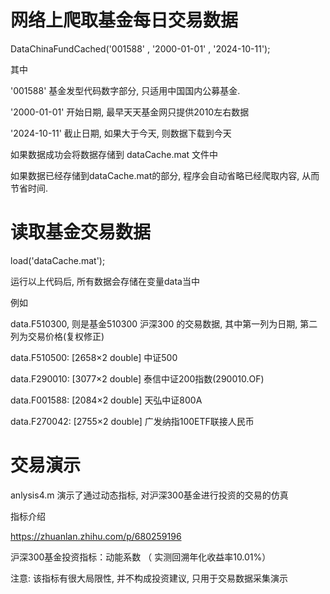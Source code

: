 # 网络上爬取基金每日交易数据

DataChinaFundCached('001588'  , '2000-01-01' , '2024-10-11');

其中

'001588' 基金发型代码数字部分, 只适用中国国内公募基金.

'2000-01-01' 开始日期, 最早天天基金网只提供2010左右数据

'2024-10-11' 截止日期, 如果大于今天, 则数据下载到今天

如果数据成功会将数据存储到 dataCache.mat 文件中

如果数据已经存储到dataCache.mat的部分, 程序会自动省略已经爬取内容, 从而节省时间. 



# 读取基金交易数据

load('dataCache.mat');

运行以上代码后, 所有数据会存储在变量data当中

例如

data.F510300, 则是基金510300  沪深300 的交易数据, 其中第一列为日期, 第二列为交易价格(复权修正) 

data.F510500: [2658×2 double] 中证500

data.F290010: [3077×2 double]  泰信中证200指数(290010.OF) 

data.F001588: [2084×2 double]  天弘中证800A 

data.F270042: [2755×2 double]  广发纳指100ETF联接人民币 





# 交易演示

anlysis4.m 演示了通过动态指标, 对沪深300基金进行投资的交易的仿真

指标介绍

https://zhuanlan.zhihu.com/p/680259196

沪深300基金投资指标：动能系数 （ 实测回溯年化收益率10.01%）



注意: 该指标有很大局限性, 并不构成投资建议, 只用于交易数据采集演示